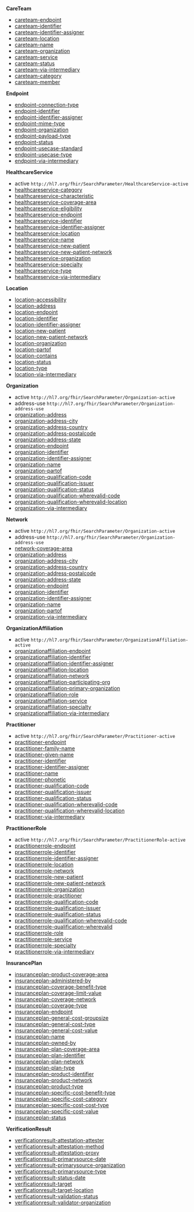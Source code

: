 
**CareTeam**

- [careteam-endpoint](SearchParameter-searchparameter-careteam-endpoint.html)
- [careteam-identifier](SearchParameter-searchparameter-careteam-identifier.html)
- [careteam-identifier-assigner](SearchParameter-searchparameter-careteam-identifier-assigner.html)
- [careteam-location](SearchParameter-searchparameter-careteam-location.html)
- [careteam-name](SearchParameter-searchparameter-careteam-name.html)
- [careteam-organization](SearchParameter-searchparameter-careteam-organization.html)
- [careteam-service](SearchParameter-searchparameter-careteam-service.html)
- [careteam-status](SearchParameter-searchparameter-careteam-status.html)
- [careteam-via-intermediary](SearchParameter-searchparameter-careteam-via-intermediary.html)
- [careteam-category](SearchParameter-searchparameter-careteam-category.html)
- [careteam-member](SearchParameter-searchparameter-careteam-member.html)

**Endpoint**

- [endpoint-connection-type](SearchParameter-searchparameter-endpoint-connection-type.html)
- [endpoint-identifier](SearchParameter-searchparameter-endpoint-identifier.html)
- [endpoint-identifier-assigner](SearchParameter-searchparameter-endpoint-identifier-assigner.html)
- [endpoint-mime-type](SearchParameter-searchparameter-endpoint-mime-type.html)
- [endpoint-organization](SearchParameter-searchparameter-endpoint-organization.html)
- [endpoint-payload-type](SearchParameter-searchparameter-endpoint-payload-type.html)
- [endpoint-status](SearchParameter-searchparameter-endpoint-status.html)
- [endpoint-usecase-standard](SearchParameter-searchparameter-endpoint-usecase-standard.html)
- [endpoint-usecase-type](SearchParameter-searchparameter-endpoint-usecase-type.html)
- [endpoint-via-intermediary](SearchParameter-searchparameter-endpoint-via-intermediary.html)

**HealthcareService**

- active `http://hl7.org/fhir/SearchParameter/HealthcareService-active`
- [healthcareservice-category](SearchParameter-searchparameter-healthcareservice-category.html)
- [healthcareservice-characteristic](SearchParameter-searchparameter-healthcareservice-characteristic.html)
- [healthcareservice-coverage-area](SearchParameter-searchparameter-healthcareservice-coverage-area.html)
- [healthcareservice-eligibility](SearchParameter-searchparameter-healthcareservice-eligibility.html)
- [healthcareservice-endpoint](SearchParameter-searchparameter-healthcareservice-endpoint.html)
- [healthcareservice-identifier](SearchParameter-searchparameter-healthcareservice-identifier.html)
- [healthcareservice-identifier-assigner](SearchParameter-searchparameter-healthcareservice-identifier-assigner.html)
- [healthcareservice-location](SearchParameter-searchparameter-healthcareservice-location.html)
- [healthcareservice-name](SearchParameter-searchparameter-healthcareservice-name.html)
- [healthcareservice-new-patient](SearchParameter-searchparameter-healthcareservice-new-patient.html)
- [healthcareservice-new-patient-network](SearchParameter-searchparameter-healthcareservice-new-patient-network.html)
- [healthcareservice-organization](SearchParameter-searchparameter-healthcareservice-organization.html)
- [healthcareservice-specialty](SearchParameter-searchparameter-healthcareservice-specialty.html)
- [healthcareservice-type](SearchParameter-searchparameter-healthcareservice-type.html)
- [healthcareservice-via-intermediary](SearchParameter-searchparameter-healthcareservice-via-intermediary.html)

**Location**

- [location-accessibility](SearchParameter-searchparameter-location-accessibility.html)
- [location-address](SearchParameter-searchparameter-location-address.html)
- [location-endpoint](SearchParameter-searchparameter-location-endpoint.html)
- [location-identifier](SearchParameter-searchparameter-location-identifier.html)
- [location-identifier-assigner](SearchParameter-searchparameter-location-identifier-assigner.html)
- [location-new-patient](SearchParameter-searchparameter-location-new-patient.html)
- [location-new-patient-network](SearchParameter-searchparameter-location-new-patient-network.html)
- [location-organization](SearchParameter-searchparameter-location-organization.html)
- [location-partof](SearchParameter-searchparameter-location-partof.html)
- [location-contains](SearchParameter-searchparameter-location-contains.html)
- [location-status](SearchParameter-searchparameter-location-status.html)
- [location-type](SearchParameter-searchparameter-location-type.html)
- [location-via-intermediary](SearchParameter-searchparameter-location-via-intermediary.html)

**Organization**

- active `http://hl7.org/fhir/SearchParameter/Organization-active`
- address-use `http://hl7.org/fhir/SearchParameter/Organization-address-use`
- [organization-address](SearchParameter-searchparameter-organization-address.html)
- [organization-address-city](SearchParameter-searchparameter-organization-address-city.html)
- [organization-address-country](SearchParameter-searchparameter-organization-address-country.html)
- [organization-address-postalcode](SearchParameter-searchparameter-organization-address-postalcode.html)
- [organization-address-state](SearchParameter-searchparameter-organization-address-state.html)
- [organization-endpoint](SearchParameter-searchparameter-organization-endpoint.html)
- [organization-identifier](SearchParameter-searchparameter-organization-identifier.html)
- [organization-identifier-assigner](SearchParameter-searchparameter-organization-identifier-assigner.html)
- [organization-name](SearchParameter-searchparameter-organization-name.html)
- [organization-partof](SearchParameter-searchparameter-organization-partof.html)
- [organization-qualification-code](SearchParameter-searchparameter-organization-qualification-code.html)
- [organization-qualification-issuer](SearchParameter-searchparameter-organization-qualification-issuer.html)
- [organization-qualification-status](SearchParameter-searchparameter-organization-qualification-status.html)
- [organization-qualification-wherevalid-code](SearchParameter-searchparameter-organization-qualification-wherevalid-code.html)
- [organization-qualification-wherevalid-location](SearchParameter-searchparameter-organization-qualification-wherevalid-location.html)
- [organization-via-intermediary](SearchParameter-searchparameter-organization-via-intermediary.html)

**Network**

- active `http://hl7.org/fhir/SearchParameter/Organization-active`
- address-use `http://hl7.org/fhir/SearchParameter/Organization-address-use`
- [network-coverage-area](SearchParameter-searchparameter-network-coverage-area.html)
- [organization-address](SearchParameter-searchparameter-organization-address.html)
- [organization-address-city](SearchParameter-searchparameter-organization-address-city.html)
- [organization-address-country](SearchParameter-searchparameter-organization-address-country.html)
- [organization-address-postalcode](SearchParameter-searchparameter-organization-address-postalcode.html)
- [organization-address-state](SearchParameter-searchparameter-organization-address-state.html)
- [organization-endpoint](SearchParameter-searchparameter-organization-endpoint.html)
- [organization-identifier](SearchParameter-searchparameter-organization-identifier.html)
- [organization-identifier-assigner](SearchParameter-searchparameter-organization-identifier-assigner.html)
- [organization-name](SearchParameter-searchparameter-organization-name.html)
- [organization-partof](SearchParameter-searchparameter-organization-partof.html)
- [organization-via-intermediary](SearchParameter-searchparameter-organization-via-intermediary.html)

**OrganizationAffiliation**

- active `http://hl7.org/fhir/SearchParameter/OrganizationAffiliation-active`
- [organizationaffiliation-endpoint](SearchParameter-searchparameter-organizationaffiliation-endpoint.html)
- [organizationaffiliation-identifier](SearchParameter-searchparameter-organizationaffiliation-identifier.html)
- [organizationaffiliation-identifier-assigner](SearchParameter-searchparameter-organizationaffiliation-identifier-assigner.html)
- [organizationaffiliation-location](SearchParameter-searchparameter-organizationaffiliation-location.html)
- [organizationaffiliation-network](SearchParameter-searchparameter-organizationaffiliation-network.html)
- [organizationaffiliation-participating-org](SearchParameter-searchparameter-organizationaffiliation-participating-org.html)
- [organizationaffiliation-primary-organization](SearchParameter-searchparameter-organizationaffiliation-primary-organization.html)
- [organizationaffiliation-role](SearchParameter-searchparameter-organizationaffiliation-role.html)
- [organizationaffiliation-service](SearchParameter-searchparameter-organizationaffiliation-service.html)
- [organizationaffiliation-specialty](SearchParameter-searchparameter-organizationaffiliation-specialty.html)
- [organizationaffiliation-via-intermediary](SearchParameter-searchparameter-organizationaffiliation-via-intermediary.html)

**Practitioner**

- active `http://hl7.org/fhir/SearchParameter/Practitioner-active`
- [practitioner-endpoint](SearchParameter-searchparameter-practitioner-endpoint.html)
- [practitioner-family-name](SearchParameter-searchparameter-practitioner-family-name.html)
- [practitioner-given-name](SearchParameter-searchparameter-practitioner-given-name.html)
- [practitioner-identifier](SearchParameter-searchparameter-practitioner-identifier.html)
- [practitioner-identifier-assigner](SearchParameter-searchparameter-practitioner-identifier-assigner.html)
- [practitioner-name](SearchParameter-searchparameter-practitioner-name.html)
- [practitioner-phonetic](SearchParameter-searchparameter-practitioner-phonetic.html)
- [practitioner-qualification-code](SearchParameter-searchparameter-practitioner-qualification-code.html)
- [practitioner-qualification-issuer](SearchParameter-searchparameter-practitioner-qualification-issuer.html)
- [practitioner-qualification-status](SearchParameter-searchparameter-practitioner-qualification-status.html)
- [practitioner-qualification-wherevalid-code](SearchParameter-searchparameter-practitioner-qualification-wherevalid-code.html)
- [practitioner-qualification-wherevalid-location](SearchParameter-searchparameter-practitioner-qualification-wherevalid-location.html)
- [practitioner-via-intermediary](SearchParameter-searchparameter-practitioner-via-intermediary.html)

**PractitionerRole**

- active `http://hl7.org/fhir/SearchParameter/PractitionerRole-active`
- [practitionerrole-endpoint](SearchParameter-searchparameter-practitionerrole-endpoint.html)
- [practitionerrole-identifier](SearchParameter-searchparameter-practitionerrole-identifier.html)
- [practitionerrole-identifier-assigner](SearchParameter-searchparameter-practitionerrole-identifier-assigner.html)
- [practitionerrole-location](SearchParameter-searchparameter-practitionerrole-location.html)
- [practitionerrole-network](SearchParameter-searchparameter-practitionerrole-network.html)
- [practitionerrole-new-patient](SearchParameter-searchparameter-practitionerrole-new-patient.html)
- [practitionerrole-new-patient-network](SearchParameter-searchparameter-practitionerrole-new-patient-network.html)
- [practitionerrole-organization](SearchParameter-searchparameter-practitionerrole-organization.html)
- [practitionerrole-practitioner](SearchParameter-searchparameter-practitionerrole-practitioner.html)
- [practitionerrole-qualification-code](SearchParameter-searchparameter-practitionerrole-qualification-code.html)
- [practitionerrole-qualification-issuer](SearchParameter-searchparameter-practitionerrole-qualification-issuer.html)
- [practitionerrole-qualification-status](SearchParameter-searchparameter-practitionerrole-qualification-status.html)
- [practitionerrole-qualification-wherevalid-code](SearchParameter-searchparameter-practitionerrole-qualification-wherevalid-code.html)
- [practitionerrole-qualification-wherevalid](SearchParameter-searchparameter-practitionerrole-qualification-wherevalid.html)
- [practitionerrole-role](SearchParameter-searchparameter-practitionerrole-role.html)
- [practitionerrole-service](SearchParameter-searchparameter-practitionerrole-service.html)
- [practitionerrole-specialty](SearchParameter-searchparameter-practitionerrole-specialty.html)
- [practitionerrole-via-intermediary](SearchParameter-searchparameter-practitionerrole-via-intermediary.html)

**InsurancePlan**

- [insuranceplan-product-coverage-area](SearchParameter-searchparameter-insuranceplan-product-coverage-area.html)
- [insuranceplan-administered-by](SearchParameter-searchparameter-insuranceplan-administered-by.html)
- [insuranceplan-coverage-benefit-type](SearchParameter-searchparameter-insuranceplan-coverage-benefit-type.html)
- [insuranceplan-coverage-limit-value](SearchParameter-searchparameter-insuranceplan-coverage-limit-value.html)
- [insuranceplan-coverage-network](SearchParameter-searchparameter-insuranceplan-coverage-network.html)
- [insuranceplan-coverage-type](SearchParameter-searchparameter-insuranceplan-coverage-type.html)
- [insuranceplan-endpoint](SearchParameter-searchparameter-insuranceplan-endpoint.html)
- [insuranceplan-general-cost-groupsize](SearchParameter-searchparameter-insuranceplan-general-cost-groupsize.html)
- [insuranceplan-general-cost-type](SearchParameter-searchparameter-insuranceplan-general-cost-type.html)
- [insuranceplan-general-cost-value](SearchParameter-searchparameter-insuranceplan-general-cost-value.html)
- [insuranceplan-name](SearchParameter-searchparameter-insuranceplan-name.html)
- [insuranceplan-owned-by](SearchParameter-searchparameter-insuranceplan-owned-by.html)
- [insuranceplan-plan-coverage-area](SearchParameter-searchparameter-insuranceplan-plan-coverage-area.html)
- [insuranceplan-plan-identifier](SearchParameter-searchparameter-insuranceplan-plan-identifier.html)
- [insuranceplan-plan-network](SearchParameter-searchparameter-insuranceplan-plan-network.html)
- [insuranceplan-plan-type](SearchParameter-searchparameter-insuranceplan-plan-type.html)
- [insuranceplan-product-identifier](SearchParameter-searchparameter-insuranceplan-product-identifier.html)
- [insuranceplan-product-network](SearchParameter-searchparameter-insuranceplan-product-network.html)
- [insuranceplan-product-type](SearchParameter-searchparameter-insuranceplan-product-type.html)
- [insuranceplan-specific-cost-benefit-type](SearchParameter-searchparameter-insuranceplan-specific-cost-benefit-type.html)
- [insuranceplan-specific-cost-category](SearchParameter-searchparameter-insuranceplan-specific-cost-category.html)
- [insuranceplan-specific-cost-cost-type](SearchParameter-searchparameter-insuranceplan-specific-cost-cost-type.html)
- [insuranceplan-specific-cost-value](SearchParameter-searchparameter-insuranceplan-specific-cost-value.html)
- [insuranceplan-status](SearchParameter-searchparameter-insuranceplan-status.html)

**VerificationResult**

- [verificationresult-attestation-attester](SearchParameter-searchparameter-verificationresult-attestation-attester.html)
- [verificationresult-attestation-method](SearchParameter-searchparameter-verificationresult-attestation-method.html)
- [verificationresult-attestation-proxy](SearchParameter-searchparameter-verificationresult-attestation-proxy.html)
- [verificationresult-primarysource-date](SearchParameter-searchparameter-verificationresult-primarysource-date.html)
- [verificationresult-primarysource-organization](SearchParameter-searchparameter-verificationresult-primarysource-organization.html)
- [verificationresult-primarysource-type](SearchParameter-searchparameter-verificationresult-primarysource-type.html)
- [verificationresult-status-date](SearchParameter-searchparameter-verificationresult-status-date.html)
- [verificationresult-target](SearchParameter-searchparameter-verificationresult-target.html)
- [verificationresult-target-location](SearchParameter-searchparameter-verificationresult-target-location.html)
- [verificationresult-validation-status](SearchParameter-searchparameter-verificationresult-validation-status.html)
- [verificationresult-validator-organization](SearchParameter-searchparameter-verificationresult-validator-organization.html)
